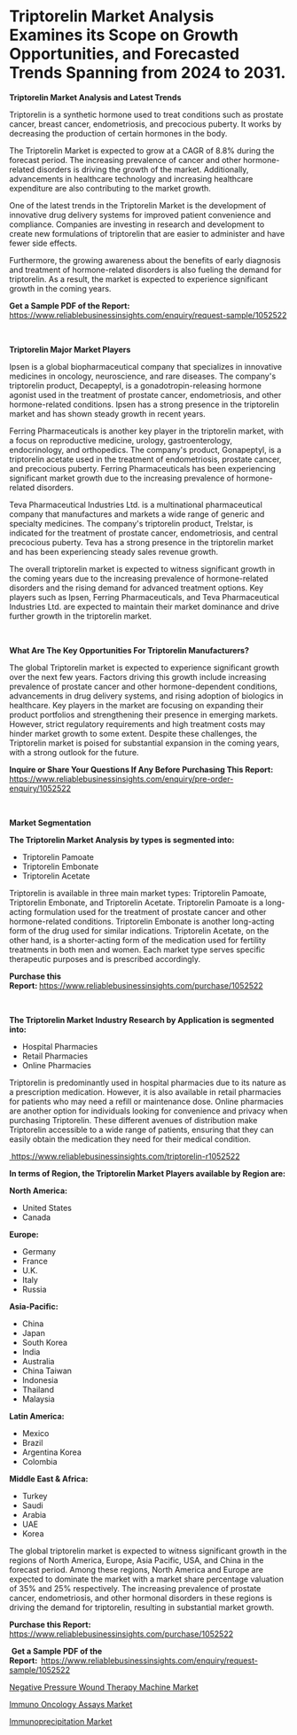 <p><h1>Triptorelin Market Analysis Examines its Scope on Growth Opportunities, and Forecasted Trends Spanning from 2024 to 2031.</h1></p><p><strong>Triptorelin Market Analysis and Latest Trends</strong></p>
<p><p>Triptorelin is a synthetic hormone used to treat conditions such as prostate cancer, breast cancer, endometriosis, and precocious puberty. It works by decreasing the production of certain hormones in the body.</p><p>The Triptorelin Market is expected to grow at a CAGR of 8.8% during the forecast period. The increasing prevalence of cancer and other hormone-related disorders is driving the growth of the market. Additionally, advancements in healthcare technology and increasing healthcare expenditure are also contributing to the market growth.</p><p>One of the latest trends in the Triptorelin Market is the development of innovative drug delivery systems for improved patient convenience and compliance. Companies are investing in research and development to create new formulations of triptorelin that are easier to administer and have fewer side effects.</p><p>Furthermore, the growing awareness about the benefits of early diagnosis and treatment of hormone-related disorders is also fueling the demand for triptorelin. As a result, the market is expected to experience significant growth in the coming years.</p></p>
<p><strong>Get a Sample PDF of the Report:&nbsp;</strong> <a href="https://www.reliablebusinessinsights.com/enquiry/request-sample/1052522">https://www.reliablebusinessinsights.com/enquiry/request-sample/1052522</a></p>
<p>&nbsp;</p>
<p><strong>Triptorelin Major Market Players</strong></p>
<p><p>Ipsen is a global biopharmaceutical company that specializes in innovative medicines in oncology, neuroscience, and rare diseases. The company's triptorelin product, Decapeptyl, is a gonadotropin-releasing hormone agonist used in the treatment of prostate cancer, endometriosis, and other hormone-related conditions. Ipsen has a strong presence in the triptorelin market and has shown steady growth in recent years. </p><p>Ferring Pharmaceuticals is another key player in the triptorelin market, with a focus on reproductive medicine, urology, gastroenterology, endocrinology, and orthopedics. The company's product, Gonapeptyl, is a triptorelin acetate used in the treatment of endometriosis, prostate cancer, and precocious puberty. Ferring Pharmaceuticals has been experiencing significant market growth due to the increasing prevalence of hormone-related disorders.</p><p>Teva Pharmaceutical Industries Ltd. is a multinational pharmaceutical company that manufactures and markets a wide range of generic and specialty medicines. The company's triptorelin product, Trelstar, is indicated for the treatment of prostate cancer, endometriosis, and central precocious puberty. Teva has a strong presence in the triptorelin market and has been experiencing steady sales revenue growth.</p><p>The overall triptorelin market is expected to witness significant growth in the coming years due to the increasing prevalence of hormone-related disorders and the rising demand for advanced treatment options. Key players such as Ipsen, Ferring Pharmaceuticals, and Teva Pharmaceutical Industries Ltd. are expected to maintain their market dominance and drive further growth in the triptorelin market.</p></p>
<p>&nbsp;</p>
<p><strong>What Are The Key Opportunities For Triptorelin Manufacturers?</strong></p>
<p><p>The global Triptorelin market is expected to experience significant growth over the next few years. Factors driving this growth include increasing prevalence of prostate cancer and other hormone-dependent conditions, advancements in drug delivery systems, and rising adoption of biologics in healthcare. Key players in the market are focusing on expanding their product portfolios and strengthening their presence in emerging markets. However, strict regulatory requirements and high treatment costs may hinder market growth to some extent. Despite these challenges, the Triptorelin market is poised for substantial expansion in the coming years, with a strong outlook for the future.</p></p>
<p><strong>Inquire or Share Your Questions If Any Before Purchasing This Report:</strong> <a href="https://www.reliablebusinessinsights.com/enquiry/pre-order-enquiry/1052522">https://www.reliablebusinessinsights.com/enquiry/pre-order-enquiry/1052522</a></p>
<p>&nbsp;</p>
<p><strong>Market Segmentation</strong></p>
<p><strong>The Triptorelin Market Analysis by types is segmented into:</strong></p>
<p><ul><li>Triptorelin Pamoate</li><li>Triptorelin Embonate</li><li>Triptorelin Acetate</li></ul></p>
<p><p>Triptorelin is available in three main market types: Triptorelin Pamoate, Triptorelin Embonate, and Triptorelin Acetate. Triptorelin Pamoate is a long-acting formulation used for the treatment of prostate cancer and other hormone-related conditions. Triptorelin Embonate is another long-acting form of the drug used for similar indications. Triptorelin Acetate, on the other hand, is a shorter-acting form of the medication used for fertility treatments in both men and women. Each market type serves specific therapeutic purposes and is prescribed accordingly.</p></p>
<p><strong>Purchase this Report:&nbsp;</strong><a href="https://www.reliablebusinessinsights.com/purchase/1052522">https://www.reliablebusinessinsights.com/purchase/1052522</a></p>
<p>&nbsp;</p>
<p><strong>The Triptorelin Market Industry Research by Application is segmented into:</strong></p>
<p><ul><li>Hospital Pharmacies</li><li>Retail Pharmacies</li><li>Online Pharmacies</li></ul></p>
<p><p>Triptorelin is predominantly used in hospital pharmacies due to its nature as a prescription medication. However, it is also available in retail pharmacies for patients who may need a refill or maintenance dose. Online pharmacies are another option for individuals looking for convenience and privacy when purchasing Triptorelin. These different avenues of distribution make Triptorelin accessible to a wide range of patients, ensuring that they can easily obtain the medication they need for their medical condition.</p></p>
<p><a href="https://www.reliablebusinessinsights.com/triptorelin-r1052522">&nbsp;https://www.reliablebusinessinsights.com/triptorelin-r1052522</a></p>
<p><strong>In terms of Region, the Triptorelin Market Players available by Region are:</strong></p>
<p>
    <p> <strong> North America: </strong>
        <ul>
            <li>United States</li>
            <li>Canada</li>
        </ul>
        </p> 
    <p> <strong> Europe: </strong>
        <ul>
            <li>Germany</li>
            <li>France</li>
            <li>U.K.</li>
            <li>Italy</li>
            <li>Russia</li>
        </ul>
        </p> 
    <p> <strong> Asia-Pacific: </strong>
        <ul>
            <li>China</li>
            <li>Japan</li>
            <li>South Korea</li>
            <li>India</li>
            <li>Australia</li>
            <li>China Taiwan</li>
            <li>Indonesia</li>
            <li>Thailand</li>
            <li>Malaysia</li>
        </ul>
        </p> 
    <p> <strong> Latin America: </strong>
        <ul>
            <li>Mexico</li>
            <li>Brazil</li>
            <li>Argentina Korea</li>
            <li>Colombia</li>
        </ul>
        </p> 
    <p> <strong> Middle East & Africa: </strong>
        <ul>
            <li>Turkey</li>
            <li>Saudi</li>
            <li>Arabia</li>
            <li>UAE</li>
            <li>Korea</li>
        </ul>
    </p>
    </p>
<p><p>The global triptorelin market is expected to witness significant growth in the regions of North America, Europe, Asia Pacific, USA, and China in the forecast period. Among these regions, North America and Europe are expected to dominate the market with a market share percentage valuation of 35% and 25% respectively. The increasing prevalence of prostate cancer, endometriosis, and other hormonal disorders in these regions is driving the demand for triptorelin, resulting in substantial market growth.</p></p>
<p><strong>Purchase this Report: </strong><a href="https://www.reliablebusinessinsights.com/purchase/1052522">https://www.reliablebusinessinsights.com/purchase/1052522</a></p>
<p>&nbsp;<strong>Get a Sample PDF of the Report:&nbsp;&nbsp;</strong><a href="https://www.reliablebusinessinsights.com/enquiry/request-sample/1052522">https://www.reliablebusinessinsights.com/enquiry/request-sample/1052522</a></p>
<p><strong></strong></p>
<p><p><a href="https://view.publitas.com/reportprime-1/negative-pressure-wound-therapy-machine-market-size-growth-trends-statistics-forecasts-2024-2031/">Negative Pressure Wound Therapy Machine Market</a></p><p><a href="https://github.com/susanjprice2023/Market-Research-Report-List-2/blob/main/immuno-oncology-assays-market.md">Immuno Oncology Assays Market</a></p><p><a href="https://github.com/dmmanir420/Market-Research-Report-List-1/blob/main/immunoprecipitation-market.md">Immunoprecipitation Market</a></p></p>